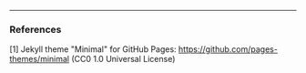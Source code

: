 
___

### References

[1] Jekyll theme "Minimal" for GitHub Pages: https://github.com/pages-themes/minimal (CC0 1.0 Universal License)
